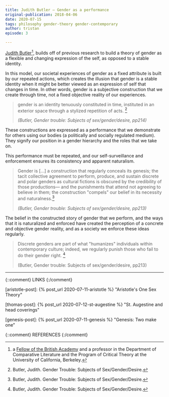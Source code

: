 ```yaml
---
title: Judith Butler – Gender as a performance
original-publication: 2018-04-06
date: 2020-07-15
tags: philosophy gender-theory gender-contemporary
author: tristan
episode: 3

---
```


[Judith Butler][judith-butler][^judith-creds], builds off of
previous research to build a theory of gender as a flexible and changing
expression of the self, as opposed to a stable identity. 

In this model, our societal experiences of gender as a fixed attribute is
built by our repeated actions, which creates the illusion that gender is a
stable identity when it might be better viewed as an expression of self that
changes in time. In other words, gender is a subjective construction that we
create through time, not a fixed objective reality of our experiences.

> gender is an identity tenuously constituted in time, instituted in an
> exterior space through a stylized repetition of acts. [^gender-trouble]
>
> *(Butler, Gender trouble: Subjects of sex/gender/desire, pp214)*

These constructions are expressed as a performance that we demonstrate for
others using our bodies (a politically and socially regulated medium). They
signify our position in a gender hierarchy and the roles that we take on.

This performance must be repeated, and our self-surveillance and enforcement
ensures its consistency and apparent naturalism.

> Gender is […] a construction that regularly conceals its genesis; the tacit
> collective agreement to perform, produce, and sustain discrete and polar
> genders as cultural fictions is obscured by the credibility of those
> productions— and the punishments that attend not agreeing to believe in them;
> the construction "compels" our belief in its necessity and
> naturalness.[^gender-trouble]
> 
> *(Butler, Gender trouble: Subjects of sex/gender/desire, pp213)*

The belief in the constructed story of gender that we perform, and the ways
that it is naturalized and enforced have created the perception of a concrete
and objective gender reality, and as a society we enforce these ideas regularly.

> Discrete genders are part of what "humanizes" individuals within contemporary
> culture; indeed, we regularly punish those who fail to do their gender 
> right. [^gender-trouble]
>
> (Butler, Gender trouble: Subjects of sex/gender/desire, pp213)
 
---

{::comment} LINKS {:/comment}

[gender-history]: /projects/gender-history.html
    "Gender history project"

[aristotle-post]: {% post_url 2020-07-11-aristotle %}
    "Aristotle's One Sex Theory"

[thomas-post]: {% post_url 2020-07-12-st-augestine %}
    "St. Augestine and head coverings"

[genesis-post]: {% post_url 2020-07-11-genesis %}
    "Genesis: Two make one"

[judith-butler]: https://vcresearch.berkeley.edu/faculty/judith-butler 
    "Judith Butler | Research UC Berkeley"

[british-academy]: https://www.britac.ac.uk/ "The British Academy" 

{::comment} REFERENCES {:/comment}

[^judith-creds]: a [Fellow of the British Academy][british-academy] and a
    professor in the Department of Comparative Literature and the Program of
    Critical Theory at the University of California, Berkeley.

[^the-second-sex]: De Beauvoir, Simone. The Second Sex. Random House, 2014.

[^gender]: Kessler, Suzanne J., and Wendy McKenna. Gender: An
    Ethnomethodological Approach. University of Chicago Press, 1985.

[^gender-trouble]: Butler, Judith. Gender Trouble: Subjects of
    Sex/Gender/Desire.

[^the-order-of-things]: Foucault, Michel. The Order of Things: An Archaeology
    of the Human Sciences. 1st American ed.-, Pantheon Books, 1970.

[^sister-outsider]: Lorde, Audre. Sister Outsider: Essays and Speeches.
    Crossing Press, c2007.
